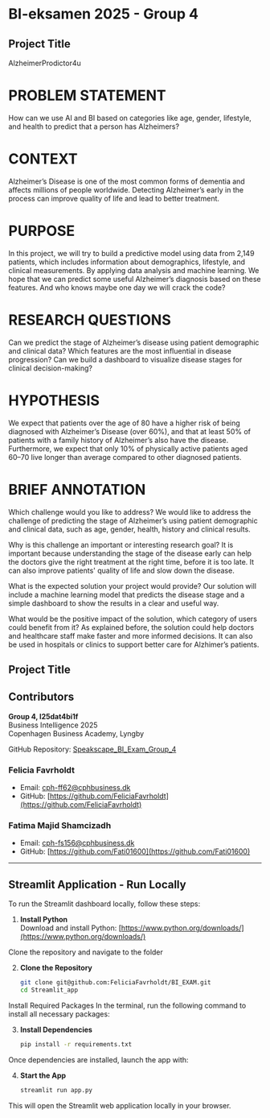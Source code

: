 # BI-eksamen 2025 - Group 4

## Project Title
AlzheimerProdictor4u

# PROBLEM STATEMENT
How can we use AI and BI based on categories like age, gender, lifestyle, and health to predict that a person has Alzheimers? 

# CONTEXT
Alzheimer’s Disease is one of the most common forms of dementia and affects millions of people worldwide. Detecting Alzheimer’s early in the process can improve quality of life and lead to better treatment. 

# PURPOSE
In this project, we will try to build a predictive model using data from 2,149 patients, which includes information about demographics, lifestyle, and clinical measurements. By applying data analysis and machine learning. We hope that we can predict some useful Alzheimer’s diagnosis based on these features. And who knows maybe one day we will crack the code? 

# RESEARCH QUESTIONS
Can we predict the stage of Alzheimer’s disease using patient demographic and clinical data? 
Which features are the most influential in disease progression? 
Can we build a dashboard to visualize disease stages for clinical decision-making?

# HYPOTHESIS
We expect that patients over the age of 80 have a higher risk of being diagnosed with Alzheimer’s Disease (over 60%), and that at least 50% of patients with a family history of Alzheimer’s also have the disease. Furthermore, we expect that only 10% of physically active patients aged 60–70 live longer than average compared to other diagnosed patients.

# BRIEF ANNOTATION
Which challenge would you like to address?
We would like to address the challenge of predicting the stage of Alzheimer’s using patient demographic and clinical data, such as age, gender, health, history and clinical results. 

Why is this challenge an important or interesting research goal?
It is important because understanding the stage of the disease early can help the doctors give the right treatment at the right time, before it is too late. It can also improve patients' quality of life and slow down the disease. 

What is the expected solution your project would provide?
Our solution will include a machine learning model that predicts the disease stage and a simple dashboard to show the results in a clear and useful way. 

What would be the positive impact of the solution, which category of users could benefit from it?
As explained before, the solution could help doctors and healthcare staff make faster and more informed decisions. It can also be used in hospitals or clinics to support better care for Alzhimer’s patients. 

## Project Title

## Contributors
**Group 4, l25dat4bi1f**  
Business Intelligence 2025  
Copenhagen Business Academy, Lyngby  

GitHub Repository: [Speakscape_BI_Exam_Group_4]()

### Felicia Favrholdt
- Email: [cph-ff62@cphbusiness.dk](mailto:cph-ff62@cphbusiness.dk)  
- GitHub: [https://github.com/FeliciaFavrholdt](https://github.com/FeliciaFavrholdt)


### Fatima Majid Shamcizadh
- Email: [cph-fs156@cphbusiness.dk](mailto:cph-fs156@cphbusiness.dk)  
- GitHub: [https://github.com/Fati01600](https://github.com/Fati01600)

---

## Streamlit Application - Run Locally
To run the Streamlit dashboard locally, follow these steps:

1. **Install Python**  
   Download and install Python: [https://www.python.org/downloads/](https://www.python.org/downloads/)

Clone the repository and navigate to the folder

2. **Clone the Repository**
   ```bash
   git clone git@github.com:FeliciaFavrholdt/BI_EXAM.git
   cd Streamlit_app
   ```

Install Required Packages In the terminal, run the following command to install all necessary packages:

3. **Install Dependencies**
   ```bash
   pip install -r requirements.txt
   ```

Once dependencies are installed, launch the app with:

4. **Start the App**
   ```bash
   streamlit run app.py
   ```

This will open the Streamlit web application locally in your browser.
